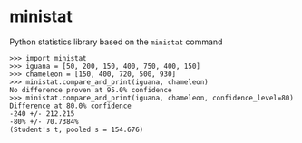 # ministat
Python statistics library based on the `ministat` command

```
>>> import ministat
>>> iguana = [50, 200, 150, 400, 750, 400, 150]
>>> chameleon = [150, 400, 720, 500, 930]
>>> ministat.compare_and_print(iguana, chameleon)
No difference proven at 95.0% confidence
>>> ministat.compare_and_print(iguana, chameleon, confidence_level=80)
Difference at 80.0% confidence
-240 +/- 212.215
-80% +/- 70.7384%
(Student's t, pooled s = 154.676)
```
